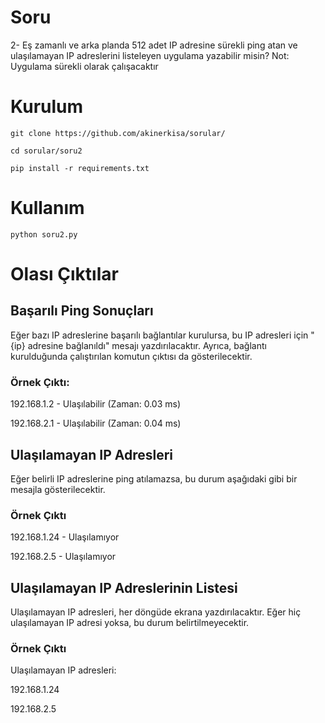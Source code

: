 # Soru
2- Eş zamanlı ve arka planda 512 adet IP adresine sürekli ping atan ve ulaşılamayan
IP adreslerini listeleyen uygulama yazabilir misin? Not: Uygulama sürekli olarak
çalışacaktır

# Kurulum
<p><code>git clone https://github.com/akinerkisa/sorular/</code></p>
<p><code>cd sorular/soru2</code></p>
<p><code>pip install -r requirements.txt</code></p>

# Kullanım
<p><code>python soru2.py</code></p>

# Olası Çıktılar
## Başarılı Ping Sonuçları
Eğer bazı IP adreslerine başarılı bağlantılar kurulursa, bu IP adresleri için "{ip} adresine bağlanıldı" mesajı yazdırılacaktır. Ayrıca, bağlantı kurulduğunda çalıştırılan komutun çıktısı da gösterilecektir.
### Örnek Çıktı:
<p>192.168.1.2 - Ulaşılabilir (Zaman: 0.03 ms)</p>
<p>192.168.2.1 - Ulaşılabilir (Zaman: 0.04 ms)</p>

## Ulaşılamayan IP Adresleri
Eğer belirli IP adreslerine ping atılamazsa, bu durum aşağıdaki gibi bir mesajla gösterilecektir.

### Örnek Çıktı 
<p>192.168.1.24 - Ulaşılamıyor</p>
<p>192.168.2.5 - Ulaşılamıyor</p>

## Ulaşılamayan IP Adreslerinin Listesi
Ulaşılamayan IP adresleri, her döngüde ekrana yazdırılacaktır. Eğer hiç ulaşılamayan IP adresi yoksa, bu durum belirtilmeyecektir.
### Örnek Çıktı
<p>Ulaşılamayan IP adresleri:</p>
<p>192.168.1.24</p>
<p>192.168.2.5</p>



